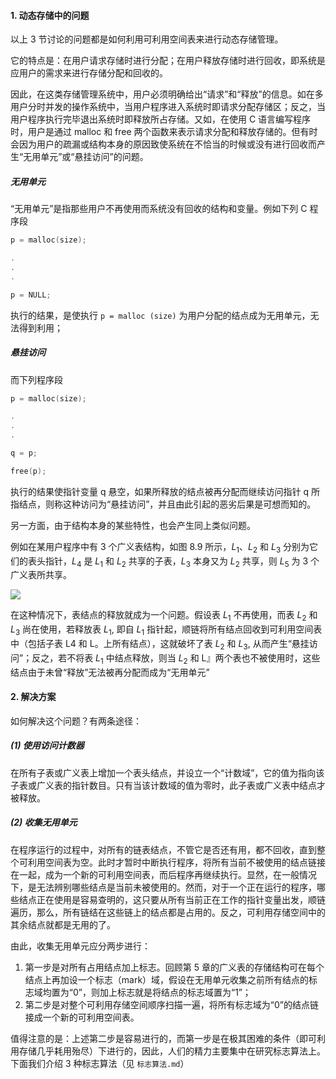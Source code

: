 
#### 1. 动态存储中的问题

以上 3 节讨论的问题都是如何利用可利用空间表来进行动态存储管理。

它的特点是：在用户请求存储时进行分配；在用户释放存储时进行回收，即系统是应用户的需求来进行存储分配和回收的。

因此，在这类存储管理系统中，用户必须明确给出“请求”和“释放”的信息。如在多用户分时并发的操作系统中，当用户程序进入系统时即请求分配存储区；反之，当用户程序执行完毕退出系统时即释放所占存储。又如，在使用 C 语言编写程序时，用户是通过 malloc 和 free 两个函数来表示请求分配和释放存储的。但有时会因为用户的疏漏或结构本身的原因致使系统在不恰当的时候或没有进行回收而产生“无用单元”或“悬挂访问”的问题。

##### 无用单元

“无用单元”是指那些用户不再使用而系统没有回收的结构和变量。例如下列 C 程序段

```cpp
p = malloc(size);

.
.
.

p = NULL;
```

执行的结果，是使执行 `p = malloc (size)` 为用户分配的结点成为无用单元，无法得到利用；

##### 悬挂访问

而下列程序段

```cpp
p = malloc(size);

.
.
.

q = p;

free(p);
```

执行的结果使指针变量 q 悬空，如果所释放的结点被再分配而继续访问指针 q 所指结点，则称这种访问为“悬挂访问”，并且由此引起的恶劣后果是可想而知的。

另一方面，由于结构本身的某些特性，也会产生同上类似问题。

例如在某用户程序中有 3 个广义表结构，如图 8.9 所示，$L_1$、$L_2$ 和 $L_3$ 分别为它们的表头指针，$L_4$ 是 $L_1$ 和 $L_2$ 共享的子表，$L_3$ 本身又为 $L_2$ 共享，则 $L_5$ 为 3 个广义表所共享。

![](https://gitee.com/mayundaze/img_bed/raw/master/20200707172316.png)

在这种情况下，表结点的释放就成为一个问题。假设表 $L_1$ 不再使用，而表 $L_2$ 和 $L_3$ 尚在使用，若释放表 $L_1$, 即自 $L_1$ 指针起，顺链将所有结点回收到可利用空间表中（包括子表 L4 和 L。上所有结点），这就破坏了表 $L_2$ 和 $L_3$, 从而产生“悬挂访问”；反之，若不将表 $L_1$ 中结点释放，则当 $L_2$ 和 L』两个表也不被使用时，这些结点由于未曾“释放”无法被再分配而成为“无用单元”

#### 2. 解决方案

如何解决这个问题？有两条途径：

##### (1) 使用访问计数器

在所有子表或广义表上增加一个表头结点，并设立一个“计数域”，它的值为指向该子表或广义表的指针数目。只有当该计数域的值为零时，此子表或广义表中结点才被释放。

##### (2) 收集无用单元

在程序运行的过程中，对所有的链表结点，不管它是否还有用，都不回收，直到整个可利用空间表为空。此时才暂时中断执行程序，将所有当前不被使用的结点链接在一起，成为一个新的可利用空间表，而后程序再继续执行。显然，在一般情况下，是无法辨别哪些结点是当前未被使用的。然而，对于一个正在运行的程序，哪些结点正在使用是容易查明的，这只要从所有当前正在工作的指针变量出发，顺链遍历，那么，所有链结在这些链上的结点都是占用的。反之，可利用存储空间中的其余结点就都是无用的了。

由此，收集无用单元应分两步进行：

1. 第一步是对所有占用结点加上标志。回顾第 5 章的广义表的存储结构可在每个结点上再加设一个标志（mark）域，假设在无用单元收集之前所有结点的标志域均置为“0”，则加上标志就是将结点的标志域置为“1”；
2. 第二步是对整个可利用存储空间顺序扫描一遍，将所有标志域为“0”的结点链接成一个新的可利用空间表。

值得注意的是：上述第二步是容易进行的，而第一步是在极其困难的条件（即可利用存储几乎耗用殆尽）下进行的，因此，人们的精力主要集中在研究标志算法上。下面我们介绍 3 种标志算法（见 `标志算法.md`）

